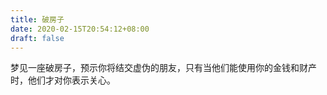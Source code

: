 ```yaml
---
title: 破房子
date: 2020-02-15T20:54:12+08:00
draft: false
---
```


梦见一座破房子，预示你将结交虚伪的朋友，只有当他们能使用你的金钱和财产时，他们才对你表示关心。

